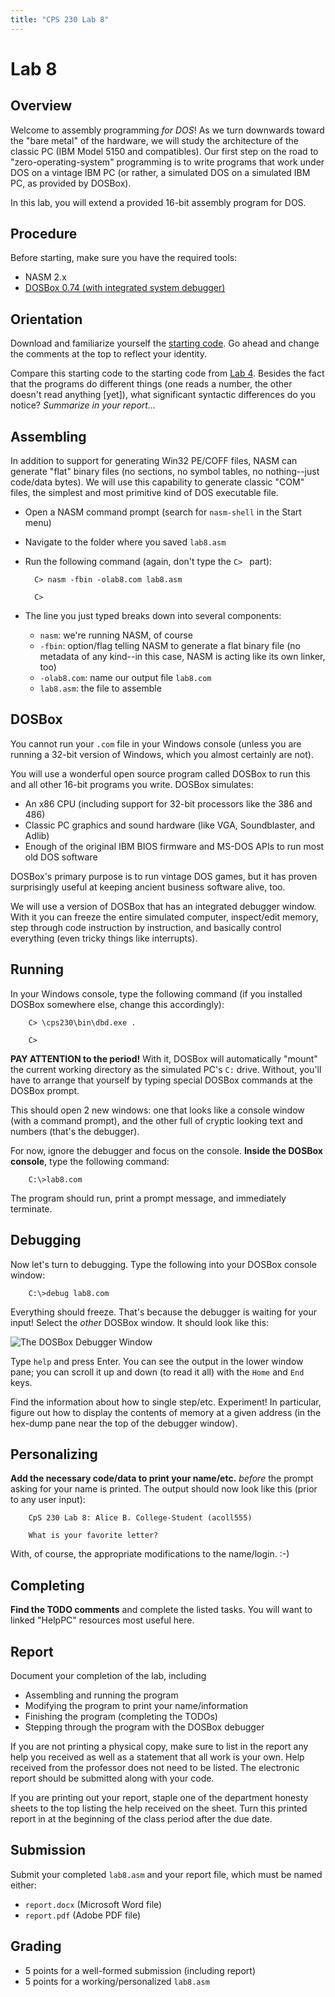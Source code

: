 ```yaml
---
title: "CPS 230 Lab 8"
---
```


# Lab 8
## Overview

Welcome to assembly programming *for DOS*!  As we turn downwards toward the "bare metal" of the hardware, we will study
the architecture of the classic PC (IBM Model 5150 and compatibles).  Our first step on the road to "zero-operating-system"
programming is to write programs that work under DOS on a vintage IBM PC (or rather, a simulated DOS on a simulated IBM PC,
as provided by DOSBox).

In this lab, you will extend a provided 16-bit assembly program for DOS.

## Procedure

Before starting, make sure you have the required tools:

* NASM 2.x
* [DOSBox 0.74 (with integrated system debugger)](/course/bju/content/cps230/downloads/dbd.zip)

## Orientation
 
Download and familiarize yourself the [starting code](/course/bju/content/cps230/downloads/lab8.asm).  Go ahead and change the comments at the top to reflect your identity.

Compare this starting code to the starting code from [Lab 4](/course/bju/content/cps230/labs/lab4).  Besides the fact that the programs do different things (one reads a number,
the other doesn't read anything \[yet\]), what significant syntactic differences do you notice?  *Summarize in your report...*

## Assembling

In addition to support for generating Win32 PE/COFF files, NASM can generate "flat" binary files (no sections, no symbol tables, no nothing--just code/data bytes).
We will use this capability to generate classic "COM" files, the simplest and most primitive kind of DOS executable file.

* Open a NASM command prompt (search for `nasm-shell` in the Start menu)

* Navigate to the folder where you saved `lab8.asm`

* Run the following command (again, don't type the `C> ` part):

        C> nasm -fbin -olab8.com lab8.asm
        
        C>

* The line you just typed breaks down into several components:

    * `nasm`: we're running NASM, of course
    * `-fbin`: option/flag telling NASM to generate a flat binary file (no metadata of any kind--in this case, NASM is acting like its own linker, too)
    * `-olab8.com`: name our output file `lab8.com`
    * `lab8.asm`: the file to assemble

## DOSBox

You cannot run your `.com` file in your Windows console (unless you are running a 32-bit version of Windows, which you almost certainly are not).

You will use a wonderful open source program called DOSBox to run this and all other 16-bit programs you write.  DOSBox simulates:

* An x86 CPU (including support for 32-bit processors like the 386 and 486)
* Classic PC graphics and sound hardware (like VGA, Soundblaster, and Adlib)
* Enough of the original IBM BIOS firmware and MS-DOS APIs to run most old DOS software

DOSBox's primary purpose is to run vintage DOS games, but it has proven surprisingly useful at keeping ancient business software alive, too.

We will use a version of DOSBox that has an integrated debugger window.  With it you can freeze the entire simulated computer, inspect/edit memory,
step through code instruction by instruction, and basically control everything (even tricky things like interrupts).

## Running

In your Windows console, type the following command (if you installed DOSBox somewhere else, change this accordingly):

        C> \cps230\bin\dbd.exe .

        C>

**PAY ATTENTION to the period!**  With it, DOSBox will automatically "mount" the current working directory as the simulated PC's `C:` drive.
Without, you'll have to arrange that yourself by typing special DOSBox commands at the DOSBox prompt.

This should open 2 new windows: one that looks like a console window (with a command prompt), and the other full of cryptic looking text and numbers (that's the debugger).

For now, ignore the debugger and focus on the console.  **Inside the DOSBox console**, type the following command:

        C:\>lab8.com

The program should run, print a prompt message, and immediately terminate.

## Debugging

Now let's turn to debugging.  Type the following into your DOSBox console window:

        C:\>debug lab8.com

Everything should freeze.  That's because the debugger is waiting for your input!  Select the *other* DOSBox window.  It should look like this:

![The DOSBox Debugger Window](/course/bju/content/cps230/images/lab8_debugger_annotated.png)

Type `help` and press Enter.  You can see the output in the lower window pane; you can scroll it up and down (to read it all) with the `Home` and `End` keys.

Find the information about how to single step/etc.  Experiment!  In particular, figure out how to display the contents of memory at a given
address (in the hex-dump pane near the top of the debugger window).


## Personalizing

**Add the necessary code/data to print your name/etc.** *before* the prompt asking for your name is printed.  The output should now look like this (prior to any user input):

        CpS 230 Lab 8: Alice B. College-Student (acoll555)

        What is your favorite letter? 

With, of course, the appropriate modifications to the name/login. :-)

## Completing

**Find the TODO comments** and complete the listed tasks.  You will want to linked "HelpPC" resources most useful here.

## Report

Document your completion of the lab, including

* Assembling and running the program
* Modifying the program to print your name/information
* Finishing the program (completing the TODOs)
* Stepping through the program with the DOSBox debugger

If you are not printing a physical copy, make sure to list in the report any help you received as well as a statement that all work is your own.  Help received from the professor does not need to be listed. The electronic report should be submitted along with your code.

If you are printing out your report, staple one of the department honesty sheets to the top listing the help received on the sheet.  Turn this printed report in at the beginning of the class period after the due date.

## Submission

Submit your completed `lab8.asm` and your report file, which must be named either:

* `report.docx` (Microsoft Word file)
* `report.pdf` (Adobe PDF file)

## Grading

* 5 points for a well-formed submission (including report)
* 5 points for a working/personalized `lab8.asm` 

